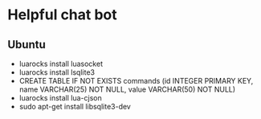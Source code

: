 # Helpful chat bot

## Ubuntu

- luarocks install luasocket
- luarocks install lsqlite3
- CREATE TABLE IF NOT EXISTS commands (id INTEGER PRIMARY KEY, name VARCHAR(25) NOT NULL, value VARCHAR(50) NOT NULL)
- luarocks install lua-cjson
- sudo apt-get install libsqlite3-dev